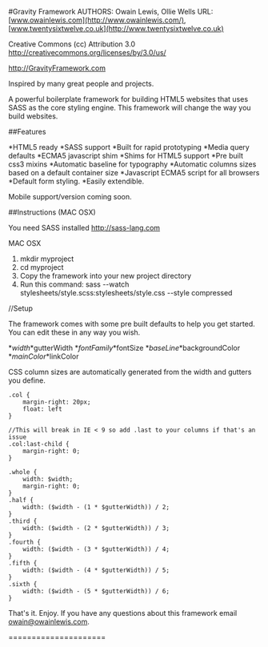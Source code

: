 #Gravity Framework
AUTHORS: Owain Lewis, Ollie Wells
URL: [www.owainlewis.com](http://www.owainlewis.com/), [www.twentysixtwelve.co.uk](http://www.twentysixtwelve.co.uk)

Creative Commons (cc) Attribution 3.0
http://creativecommons.org/licenses/by/3.0/us/

http://GravityFramework.com

Inspired by many great people and projects.

A powerful boilerplate framework for building HTML5 websites that uses SASS as the core styling engine. This framework will change the way you build websites.

##Features

*HTML5 ready
*SASS support
*Built for rapid prototyping
*Media query defaults
*ECMA5 javascript shim
*Shims for HTML5 support
*Pre built css3 mixins
*Automatic baseline for typography
*Automatic columns sizes based on a default container size
*Javascript ECMA5 script for all browsers
*Default form styling.
*Easily extendible.

Mobile support/version coming soon.

##Instructions (MAC OSX)

You need SASS installed http://sass-lang.com

MAC OSX

1. mkdir myproject
2. cd myproject
3. Copy the framework into your new project directory
4. Run this command: sass --watch stylesheets/style.scss:stylesheets/style.css --style compressed

//Setup

The framework comes with some pre built defaults to help you get started. You can edit these in any way you wish. 

*$width
*$gutterWidth
*$fontFamily
*$fontSize
*$baseLine
*$backgroundColor
*$mainColor
*$linkColor

CSS column sizes are automatically generated from the width and gutters you define.

	.col {
		margin-right: 20px;
		float: left
	}

	//This will break in IE < 9 so add .last to your columns if that's an issue
	.col:last-child {
		margin-right: 0;
	}

	.whole {
		width: $width;
		margin-right: 0;
	}
	.half {
		width: ($width - (1 * $gutterWidth)) / 2;
	}
	.third {
		width: ($width - (2 * $gutterWidth)) / 3;
	}
	.fourth {
		width: ($width - (3 * $gutterWidth)) / 4;
	}
	.fifth {
		width: ($width - (4 * $gutterWidth)) / 5;
	}
	.sixth {
		width: ($width - (5 * $gutterWidth)) / 6;
	}

That's it. Enjoy. If you have any questions about this framework email owain@owainlewis.com.

=====================




